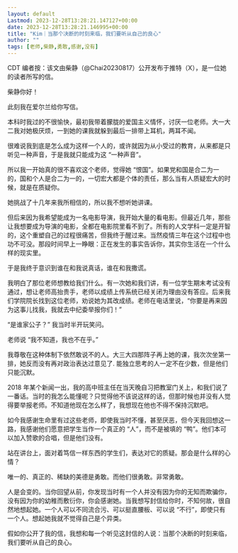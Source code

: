 ```yaml
---
layout: default
Lastmod: 2023-12-28T13:28:21.147127+00:00
date: 2023-12-28T13:28:21.146995+00:00
title: "Kim｜当那个决断的时刻来临，我们要听从自己的良心"
author: ""
tags: [老师,柴静,勇敢,感谢,没有]
---
```


CDT 编者按：该文由柴静（@Chai20230817）公开发布于推特（X），是一位她的读者所写的信。

柴静你好！

此刻我在爱尔兰给你写信。

本科时我过的不很愉快，最初我带着朦胧的爱国主义情怀，讨厌一位老师。大一大二我对她极厌烦，一到她的课我就躲到最后一排带上耳机，两耳不闻。

很难说我到底是怎么成为这样一个人的，或许就因为从小受过的教育，从来都是只听见一种声音，于是我就只能成为这 “一种声音”。

所以我一开始真的很不喜欢这个老师，觉得她 “恨国”。如果党和国是合二为一的，国和个人是合二为一的，一切宏大都是个体的责任，那么当有人质疑宏大的时候，就是在质疑你。

她挑战了十几年来我所相信的，所以我不想听她讲课。

但后来因为我希望能成为一名电影导演，我开始大量的看电影。但最近几年，那些让我想要成为导演的电影，全都在电影院里看不到了。所有的人文学科一定是开智的，这个重塑自己的过程很痛苦，但我终于醒过来。当然疫情三年在这个过程中也功不可没。那段时间早上一睁眼：正在发生的事实告诉你，其实你生活在一个什么样的现实里。

于是我终于意识到谁在和我说真话，谁在和我撒谎。

我明白了那位老师想教给我们什么。有一次她和我们讲，有一位学生期末考试没有通过，想让老师高抬贵手，老师以成绩上传系统已经关闭为理由没有答应。后来我们学院院长找到这位老师，劝说她为其改成绩。老师在电话里说，“你要是再来因为这事儿找我，我就去中纪委举报你们！”

“是谁家公子？” 我当时半开玩笑问。

老师说 “我不知道，我也不在乎。”

我尊敬在这种体制下依然敢说不的人。大三大四那阵子再上她的课，我次次坐第一排，她反而没有再对政治表达过意见了. 能独立思考的人一定不在少数，但是他们只能沉默。

2018 年某个新闻一出，我的高中班主任在当天晚自习把教室门关上，和我们说了一番话。当时的我怎么能懂呢？只觉得他不该说这样的话，但那时候也并没有人觉得要举报老师。不知道他现在怎么样了，我想现在他也不得不保持沉默吧。

如今我感谢生命里有过这些老师，即使我当时不懂，甚至厌恶，但今天我回想这一路，我感谢他们愿意把学生当作一个真正的 “人”，而不是被填的 “鸭”。他们本可以加入赞歌的合唱，但是他们没有。

站在讲台上，面对着笃信一样东西的学生们，表达对它的质疑。那会是什么样的心情？

唯一的、真正的、稀缺的美德是勇敢。而他们很勇敢。非常勇敢。

人是会变的。当你回望从前，你发现当时有一个人并没有因为你的无知而欺骗你，没有因为你的幼稚而敷衍你，你会感谢她。当我想写封信给你时，不知何故，很自然地想起她。一个人可以不同流合污、可以挺直腰板、可以说 “不行”，即使只有一个人。想起她我就不觉得自己是个异类。

假如你公开了我的信，我想和每一个听见这封信的人说：当那个决断的时刻来临，我们要听从自己的良心。

